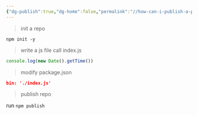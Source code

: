 ```yaml
---
{"dg-publish":true,"dg-home":false,"permalink":"//how-can-i-publish-a-package-to-npm/","dgPassFrontmatter":true}
---
```




>init a repo

`npm init -y`


>write a  js file call index.js


```js
console.log(new Date().getTime())
```

>modify package.json

```json
bin: './index.js'
```

>publish repo


run `npm publish `